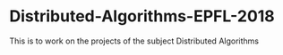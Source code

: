 # Distributed-Algorithms-EPFL-2018
This is to work on the projects of the subject Distributed Algorithms
